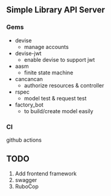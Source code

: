 ## Simple Library API Server

### Gems

* devise
    * manage accounts
* devise-jwt
    * enable devise to support jwt
* aasm
    * finite state machine
* cancancan
    * authorize resources & controller
* rspec
    * model test & request test
* factory_bot
    * to build/create model easily

### CI

github actions

## TODO
1. Add frontend framework
2. swagger
3. RuboCop
